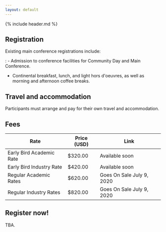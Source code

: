 ```yaml
---
layout: default
---
```


{% include header.md %}

## Registration

Existing main conference registrations include:

: - Admission to conference facilities for Community Day and Main
    Conference.
  - Continental breakfast, lunch, and light hors d'oeuvres, as well as
    morning and afternoon coffee breaks.

## Travel and accommodation

Participants must arrange and pay for their own travel and
accommodation.

## Fees

| Rate                     | Price (USD) | Link                      |
|--------------------------|-------------|---------------------------|
| Early Bird Academic Rate | $320.00     | Available soon            |
| Early Bird Industry Rate | $420.00     | Available soon            |
| Regular Academic Rates   | $620.00     | Goes On Sale July 9, 2020 |
| Regular Industry Rates   | $820.00     | Goes On Sale July 9, 2020 |

## Register now!

TBA.
